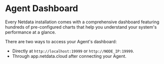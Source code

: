 # Agent Dashboard

Every Netdata installation comes with a comprehensive dashboard featuring hundreds of pre-configured charts that help you understand your system's performance at a glance.

There are two ways to access your Agent's dashboard:

- Directly at `http://localhost:19999` or `http://NODE_IP:19999`.
- Through app.netdata.cloud after connecting your Agent.
